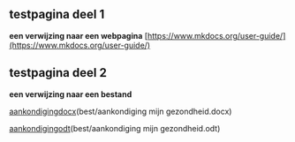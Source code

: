 ## testpagina deel 1

**een verwijzing naar een webpagina**
[https://www.mkdocs.org/user-guide/](https://www.mkdocs.org/user-guide/)

## testpagina deel 2

**een verwijzing naar een bestand**

[aankondigingdocx]()(best/aankondiging mijn gezondheid.docx)

[aankondigingodt]()(best/aankondiging mijn gezondheid.odt)
